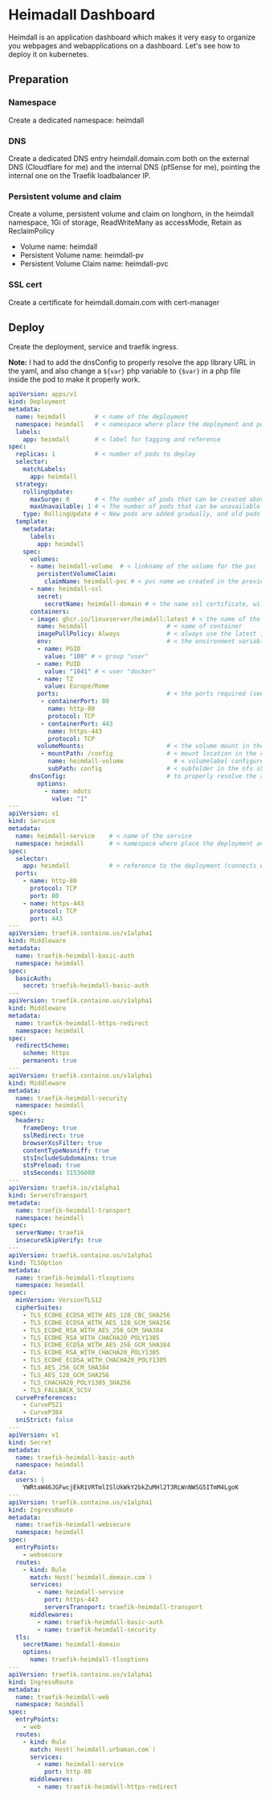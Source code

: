 # Heimadall Dashboard

Heimdall is an application dashboard which makes it very easy to organize you webpages and webapplications on a dashboard.
Let's see how to deploy it on kubernetes.

## Preparation

### Namespace

Create a dedicated namespace: heimdall

### DNS

Create a dedicated DNS entry heimdall.domain.com both on the external DNS (Cloudflare for me) and the internal DNS (pfSense for me), pointing the internal one on the Traefik loadbalancer IP.

### Persistent volume and claim

Create a volume, persistent volume and claim on longhorn, in the heimdall namespace, 1Gi of storage, ReadWriteMany as accessMode, Retain as ReclaimPolicy

- Volume name: heimdall
- Persistent Volume name: heimdall-pv
- Persistent Volume Claim name: heimdall-pvc

### SSL cert

Create a certificate for heimdall.domain.com with cert-manager

## Deploy

Create the deployment, service and traefik ingress.

**Note:** I had to add the dnsConfig to properly resolve the app library URL in the yaml, and also change a `${var}` php variable to `{$var}` in a php file inside the pod to make it properly work.

```yaml
apiVersion: apps/v1
kind: Deployment
metadata:
  name: heimdall        # < name of the deployment
  namespace: heimdall   # < namespace where place the deployment and pods
  labels:
    app: heimdall       # < label for tagging and reference
spec:
  replicas: 1           # < number of pods to deploy
  selector:
    matchLabels:
      app: heimdall
  strategy:
    rollingUpdate:
      maxSurge: 0       # < The number of pods that can be created above the desired amount of pods during an update
      maxUnavailable: 1 # < The number of pods that can be unavailable during the update process
    type: RollingUpdate # < New pods are added gradually, and old pods are terminated gradually
  template:
    metadata:
      labels:
        app: heimdall
    spec:
      volumes:
      - name: heimdall-volume  # < linkname of the volume for the pvc
        persistentVolumeClaim:
          claimName: heimdall-pvc # < pvc name we created in the previous yaml
      - name: heimdall-ssl
        secret:
          secretName: heimdall-domain # < the name ssl certificate, will be created in the ingress yaml
      containers:
      - image: ghcr.io/linuxserver/heimdall:latest # < the name of the docker image we will use
        name: heimdall                      # < name of container
        imagePullPolicy: Always             # < always use the latest image when creating container/pod
        env:                                # < the environment variables required (see container documentation)
        - name: PGID
          value: "100" # < group "user"
        - name: PUID
          value: "1041" # < user "docker"
        - name: TZ
          value: Europe/Rome
        ports:                              # < the ports required (see container documentation)
         - containerPort: 80
           name: http-80
           protocol: TCP
         - containerPort: 443
           name: https-443
           protocol: TCP
        volumeMounts:                       # < the volume mount in the container. Look at the relation volumelabel->pvc->pv
         - mountPath: /config               # < mount location in the container
           name: heimdall-volume              # < volumelabel configured earlier in the yaml file
           subPath: config                  # < subfolder in the nfs share to be mounted
      dnsConfig:                            # to properly resolve the app library URL
        options:
          - name: ndots
            value: "1"
---
apiVersion: v1
kind: Service
metadata:
  name: heimdall-service    # < name of the service
  namespace: heimdall       # < namespace where place the deployment and pods
spec:
  selector:
    app: heimdall           # < reference to the deployment (connects with this deployment)
  ports:
    - name: http-80
      protocol: TCP
      port: 80
    - name: https-443
      protocol: TCP
      port: 443
---
apiVersion: traefik.containo.us/v1alpha1
kind: Middleware
metadata:
  name: traefik-heimdall-basic-auth
  namespace: heimdall
spec:
  basicAuth:
    secret: traefik-heimdall-basic-auth
---
apiVersion: traefik.containo.us/v1alpha1
kind: Middleware
metadata:
  name: traefik-heimdall-https-redirect
  namespace: heimdall
spec:
  redirectScheme:
    scheme: https
    permanent: true
---
apiVersion: traefik.containo.us/v1alpha1
kind: Middleware
metadata:
  name: traefik-heimdall-security
  namespace: heimdall
spec:
  headers:
    frameDeny: true
    sslRedirect: true
    browserXssFilter: true
    contentTypeNosniff: true
    stsIncludeSubdomains: true
    stsPreload: true
    stsSeconds: 31536000
---
apiVersion: traefik.io/v1alpha1
kind: ServersTransport
metadata:
  name: traefik-heimdall-transport
  namespace: heimdall
spec:
  serverName: traefik
  insecureSkipVerify: true
---
apiVersion: traefik.containo.us/v1alpha1
kind: TLSOption
metadata:
  name: traefik-heimdall-tlsoptions
  namespace: heimdall
spec:
  minVersion: VersionTLS12
  cipherSuites:
    - TLS_ECDHE_ECDSA_WITH_AES_128_CBC_SHA256
    - TLS_ECDHE_ECDSA_WITH_AES_128_GCM_SHA256
    - TLS_ECDHE_RSA_WITH_AES_256_GCM_SHA384
    - TLS_ECDHE_RSA_WITH_CHACHA20_POLY1305
    - TLS_ECDHE_ECDSA_WITH_AES_256_GCM_SHA384
    - TLS_ECDHE_RSA_WITH_CHACHA20_POLY1305
    - TLS_ECDHE_ECDSA_WITH_CHACHA20_POLY1305
    - TLS_AES_256_GCM_SHA384
    - TLS_AES_128_GCM_SHA256
    - TLS_CHACHA20_POLY1305_SHA256
    - TLS_FALLBACK_SCSV
  curvePreferences:
    - CurveP521
    - CurveP384
  sniStrict: false
---
apiVersion: v1
kind: Secret
metadata:
  name: traefik-heimdall-basic-auth
  namespace: heimdall
data:
  users: |
    YWRtaW46JGFwcjEkR1VRTmlISlUkWkY2bkZuMHl2T3RLWnNWSG5ITmM4LgoK
---
apiVersion: traefik.containo.us/v1alpha1
kind: IngressRoute
metadata:
  name: traefik-heimdall-websecure
  namespace: heimdall
spec:
  entryPoints:
    - websecure
  routes:
    - kind: Rule
      match: Host(`heimdall.domain.com`)
      services:
        - name: heimdall-service
          port: https-443
          serversTransport: traefik-heimdall-transport
      middlewares:
        - name: traefik-heimdall-basic-auth
        - name: traefik-heimdall-security
  tls:
    secretName: heimdall-domain
    options:
      name: traefik-heimdall-tlsoptions
---
apiVersion: traefik.containo.us/v1alpha1
kind: IngressRoute
metadata:
  name: traefik-heimdall-web
  namespace: heimdall
spec:
  entryPoints:
    - web
  routes:
    - kind: Rule
      match: Host(`heimdall.urbaman.com`)
      services:
        - name: heimdall-service
          port: http-80
      middlewares:
        - name: traefik-heimdall-https-redirect
```
